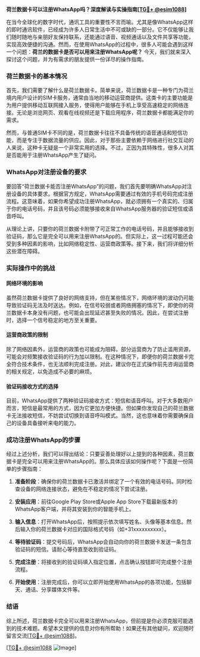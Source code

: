 **荷兰数据卡可以注册WhatsApp吗？深度解读与实操指南[[TG💪+ @esim1088](https://t.me/s/esim1088)]**

在当今全球化的数字时代，通讯工具的重要性不言而喻。尤其是像WhatsApp这样的即时通讯软件，已经成为许多人日常生活中不可或缺的一部分。它不仅能够让我们随时随地与亲朋好友保持联系，还能通过语音、视频通话以及文件共享等功能，实现高效便捷的沟通。然而，在使用WhatsApp的过程中，很多人可能会遇到这样一个问题：**荷兰的数据卡是否可以用来注册WhatsApp呢？** 今天，我们就来深入探讨这个问题，并为有需求的朋友提供一份详尽的操作指南。

### 荷兰数据卡的基本情况

首先，我们需要了解什么是荷兰数据卡。简单来说，荷兰数据卡是一种专门为荷兰境内用户设计的SIM卡服务，通常由当地的移动运营商提供。这类卡的主要功能是为用户提供移动互联网接入服务，使得用户能够在手机上享受高速稳定的网络连接。无论是浏览网页、观看在线视频还是下载应用程序，荷兰数据卡都能满足你的需求。

然而，与普通SIM卡不同的是，荷兰数据卡往往不具备传统的语音通话和短信功能，而是专注于数据流量的供应。因此，对于那些主要依赖于网络进行社交互动的人来说，这种卡无疑是一个非常实用的选择。不过，正因为其特殊性，很多人对其是否能用于注册WhatsApp产生了疑问。

### WhatsApp对注册设备的要求

要回答“荷兰数据卡能否注册WhatsApp”的问题，我们首先要明确WhatsApp对注册设备的具体要求。根据官方规定，WhatsApp需要通过有效的手机号码完成注册流程。这意味着，如果你希望成功注册WhatsApp，就必须拥有一个真实的、归属于你的电话号码，并且该号码必须能够接收来自WhatsApp服务器的验证短信或语音呼叫。

从理论上讲，只要你的荷兰数据卡附带了可正常工作的电话号码，并且能够接收到验证码，那么它是完全可以用来注册WhatsApp的。但实际上，这一过程可能还会受到多种因素的影响，比如网络稳定性、运营商政策等。接下来，我们将详细分析这些潜在障碍。

### 实际操作中的挑战

#### 网络环境的影响

虽然荷兰数据卡提供了良好的网络支持，但在某些情况下，网络环境的波动仍可能导致验证码无法及时送达。例如，在信号较弱或者网络拥塞的情况下，即使你的荷兰数据卡本身没有问题，也可能会出现延迟甚至失败的情况。因此，在尝试注册时，选择一个信号稳定的地方至关重要。

#### 运营商政策的限制

除了网络因素外，运营商的政策也可能成为阻碍。部分运营商为了防止滥用资源，可能会对频繁接收验证码的行为加以限制。在这种情况下，即便你的荷兰数据卡完全符合技术条件，也无法顺利完成注册。对此，建议你在正式操作前先咨询运营商的相关规定，以免造成不必要的麻烦。

#### 验证码接收方式的选择

目前，WhatsApp提供了两种验证码接收方式：短信和语音呼叫。对于大多数用户而言，短信是最常用的方式，因为它更加方便快捷。但如果你发现自己的荷兰数据卡无法接收短信，不妨尝试切换到语音呼叫模式。当然，这也意味着你需要确保自己的设备具备接听来电的能力。

### 成功注册WhatsApp的步骤

经过上述分析，我们可以得出结论：只要妥善处理好以上提到的各种因素，荷兰数据卡是完全可以用来注册WhatsApp的。那么具体应该如何操作呢？下面是一份简单的步骤指南：

1. **准备阶段**：确保你的荷兰数据卡已激活并绑定了一个有效的电话号码。同时检查设备的网络连接状态，避免在不稳定的情况下尝试注册。
   
2. **安装应用**：前往Google Play Store或Apple App Store下载最新版本的WhatsApp客户端，并将其安装到你的智能手机上。

3. **输入信息**：打开WhatsApp后，按照提示依次填写姓名、头像等基本信息。然后输入你的荷兰数据卡对应的国际格式号码（如+31xxxxxxxxxx）。

4. **等待验证码**：提交号码后，WhatsApp会自动向你的荷兰数据卡发送一条包含验证码的短信。请耐心等待直至收到验证码。

5. **完成注册**：将接收到的验证码填入指定位置，点击确认按钮即可完成整个注册流程。

6. **开始使用**：注册完成后，你可以立即开始使用WhatsApp的各项功能，包括聊天、通话、分享媒体文件等。

### 结语

综上所述，荷兰数据卡完全可以用来注册WhatsApp，但前提是你必须克服可能遇到的技术难题。希望本文提供的信息对你有所帮助！如果还有其他疑问，欢迎随时留言交流[[TG💪+ @esim1088](https://t.me/s/esim1088)]。

[[TG💪+ @esim1088](https://t.me/s/esim1088) ![Image](https://i.postimg.cc/4NQfJmqS/Snipaste-2025-05-13-00-14-12.png)]